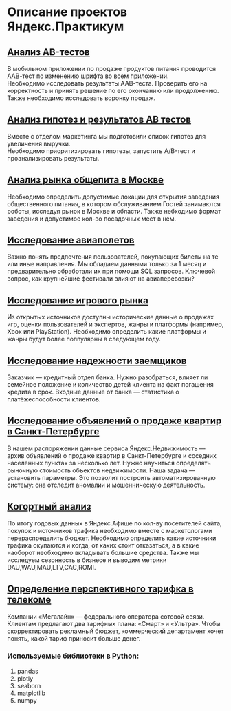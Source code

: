 # Описание проектов Яндекс.Практикум
## [Анализ AB-тестов](https://github.com/Cerega313/-Yandex-projects-Workshop/blob/%D0%90%D0%BD%D0%B0%D0%BB%D0%B8%D0%B7-%D0%90%D0%92-%D1%82%D0%B5%D1%81%D1%82%D0%BE%D0%B2/%D0%90%D0%BD%D0%B0%D0%BB%D0%B8%D0%B7%20%D0%90%D0%92-%D1%82%D0%B5%D1%81%D1%82%D0%BE%D0%B2/%D0%90%D0%BD%D0%B0%D0%BB%D0%B8%D0%B7%20%D0%90%D0%92-%D1%82%D0%B5%D1%81%D1%82%D0%BE%D0%B2.ipynb)

В мобильном приложении по продаже продуктов питания проводится ААВ-тест по изменению шрифта во всем приложении.  
Необходимо исследовать результаты ААВ-теста. Проверить его на корректность и принять решение по его окончанию или продолжению. Также необходимо исследовать воронку продаж.

## [Анализ гипотез и результатов АВ тестов](https://github.com/Cerega313/-Yandex-projects-Workshop/blob/%D0%90%D0%BD%D0%B0%D0%BB%D0%B8%D0%B7-%D0%90%D0%92-%D1%82%D0%B5%D1%81%D1%82%D0%BE%D0%B2/%D0%90%D0%BD%D0%B0%D0%BB%D0%B8%D0%B7%20%D0%B3%D0%B8%D0%BF%D0%BE%D1%82%D0%B5%D0%B7%20%D0%B8%20%D1%80%D0%B5%D0%B7%D1%83%D0%BB%D1%8C%D1%82%D0%B0%D1%82%D0%BE%D0%B2%20%D0%90%D0%92-%D1%82%D0%B5%D1%81%D1%82%D0%BE%D0%B2/%D0%90%D0%BD%D0%B0%D0%BB%D0%B8%D0%B7_%D0%B3%D0%B8%D0%BF%D0%BE%D1%82%D0%B5%D0%B7_%D0%B8_%D0%90%D0%92_%D1%82%D0%B5%D1%81%D1%82%D0%BE%D0%B2.ipynb)

Вместе с отделом маркетинга мы подготовили список гипотез для увеличения выручки.    
Необходимо приоритизировать гипотезы, запустить A/B-тест и проанализировать результаты.    

## [Анализ рынка общепита в Москве](https://github.com/Cerega313/-Yandex-projects-Workshop/blob/%D0%90%D0%BD%D0%B0%D0%BB%D0%B8%D0%B7-%D0%90%D0%92-%D1%82%D0%B5%D1%81%D1%82%D0%BE%D0%B2/%D0%90%D0%BD%D0%B0%D0%BB%D0%B8%D0%B7%20%D1%80%D1%8B%D0%BD%D0%BA%D0%B0%20%D0%BE%D0%B1%D1%89%D0%B5%D0%BF%D0%B8%D1%82%D0%B0%20%D0%B2%20%D0%9C%D0%BE%D1%81%D0%BA%D0%B2%D0%B5/%D0%92%D1%8B%D0%B1%D0%BE%D1%80%20%D0%BB%D0%BE%D0%BA%D0%B0%D1%86%D0%B8%D0%B8%20%D0%B4%D0%BB%D1%8F%20%D0%BE%D1%82%D0%BA%D1%80%D1%8B%D1%82%D0%B8%D1%8F%20%D1%80%D0%B5%D1%81%D1%82%D0%BE%D1%80%D0%B0%D0%BD%D0%B0.ipynb)

Необходимо определить допустимые локации для открытия заведения общественного питания, в котором обслуживанием Гостей занимаются роботы, исследуя рынок в Москве и области. Также небходимо формат заведения и допустимое кол-во посадочных мест в нем.  

## [Исследование авиаполетов](https://github.com/Cerega313/-Yandex-projects-Workshop/blob/%D0%90%D0%BD%D0%B0%D0%BB%D0%B8%D0%B7-%D0%90%D0%92-%D1%82%D0%B5%D1%81%D1%82%D0%BE%D0%B2/%D0%98%D1%81%D1%81%D0%BB%D0%B5%D0%B4%D0%BE%D0%B2%D0%B0%D0%BD%D0%B8%D0%B5%20%D0%B0%D0%B2%D0%B8%D0%B0%D0%BF%D0%BE%D0%BB%D0%B5%D1%82%D0%BE%D0%B2/%D0%98%D1%81%D1%81%D0%BB%D0%B5%D0%B4%D0%BE%D0%B2%D0%B0%D0%BD%D0%B8%D0%B5_%D0%B0%D0%B2%D0%B8%D0%B0%D0%BF%D0%BE%D0%BB%D0%B5%D1%82%D0%BE%D0%B2_.ipynb)

Важно понять предпочтения пользователей, покупающих билеты на те или иные направления. Мы обладаем данными только за 1 месяц и предварительно обработали их при помощи SQL запросов. Ключевой вопрос, как крупнейшие фестивали влияют на авиаперевозки?   

## [Исследование игрового рынка](https://github.com/Cerega313/-Yandex-projects-Workshop/blob/%D0%90%D0%BD%D0%B0%D0%BB%D0%B8%D0%B7-%D0%90%D0%92-%D1%82%D0%B5%D1%81%D1%82%D0%BE%D0%B2/%D0%98%D1%81%D1%81%D0%BB%D0%B5%D0%B4%D0%BE%D0%B2%D0%B0%D0%BD%D0%B8%D0%B5%20%D0%B8%D0%B3%D1%80%D0%BE%D0%B2%D0%BE%D0%B3%D0%BE%20%D1%80%D1%8B%D0%BD%D0%BA%D0%B0/%D0%98%D1%81%D1%81%D0%BB%D0%B5%D0%B4%D0%BE%D0%B2%D0%B0%D0%BD%D0%B8%D0%B5_%D0%B8%D0%B3%D1%80%D0%BE%D0%B2%D0%BE%D0%B3%D0%BE_%D1%80%D1%8B%D0%BD%D0%BA%D0%B0.ipynb)

Из открытых источников доступны исторические данные о продажах игр, оценки пользователей и экспертов, жанры и платформы (например, Xbox или PlayStation). Необходимо определить какие платформы и жанры будут более поппулярны в следующем году.

## [Исследование надежности заемщиков](https://github.com/Cerega313/-Yandex-projects-Workshop/blob/%D0%90%D0%BD%D0%B0%D0%BB%D0%B8%D0%B7-%D0%90%D0%92-%D1%82%D0%B5%D1%81%D1%82%D0%BE%D0%B2/%D0%98%D1%81%D1%81%D0%BB%D0%B5%D0%B4%D0%BE%D0%B2%D0%B0%D0%BD%D0%B8%D0%B5%20%D0%BD%D0%B0%D0%B4%D0%B5%D0%B6%D0%BD%D0%BE%D1%81%D1%82%D0%B8%20%D0%B7%D0%B0%D1%91%D0%BC%D1%89%D0%B8%D0%BA%D0%BE%D0%B2/%D0%98%D1%81%D1%81%D0%BB%D0%B5%D0%B4%D0%BE%D0%B2%D0%B0%D0%BD%D0%B8%D0%B5%20%D0%BD%D0%B0%D0%B4%D0%B5%D0%B6%D0%BD%D0%BE%D1%81%D1%82%D0%B8%20%D0%B7%D0%B0%D0%B5%D0%BC%D1%89%D0%B8%D0%BA%D0%BE%D0%B2.ipynb)

Заказчик — кредитный отдел банка. Нужно разобраться, влияет ли семейное положение и количество детей клиента на факт погашения кредита в срок. Входные данные от банка — статистика о платёжеспособности клиентов.  

## [Исследование объявлений о продаже квартир в Санкт-Петербурге](https://github.com/Cerega313/-Yandex-projects-Workshop/blob/%D0%90%D0%BD%D0%B0%D0%BB%D0%B8%D0%B7-%D0%90%D0%92-%D1%82%D0%B5%D1%81%D1%82%D0%BE%D0%B2/%D0%98%D1%81%D1%81%D0%BB%D0%B5%D0%B4%D0%BE%D0%B2%D0%B0%D0%BD%D0%B8%D0%B5%20%D0%BE%D0%B1%D1%8A%D1%8F%D0%B2%D0%BB%D0%B5%D0%BD%D0%B8%D0%B9%20%D0%BE%20%D0%BF%D1%80%D0%BE%D0%B4%D0%B0%D0%B6%D0%B5%20%D0%BA%D0%B2%D0%B0%D1%80%D1%82%D0%B8%D1%80/%D0%98%D1%81%D1%81%D0%BB%D0%B5%D0%B4%D0%BE%D0%B2%D0%B0%D0%BD%D0%B8%D0%B5_%D0%BE%D0%B1%D1%8A%D1%8F%D0%B2%D0%BB%D0%B5%D0%BD%D0%B8%D0%B9_%D0%BE_%D0%BF%D1%80%D0%BE%D0%B4%D0%B0%D0%B6%D0%B5_%D0%BA%D0%B2%D0%B0%D1%80%D1%82%D0%B8%D1%80.ipynb)

В нашем распоряжении данные сервиса Яндекс.Недвижимость — архив объявлений о продаже квартир в Санкт-Петербурге и соседних населённых пунктах за несколько лет. Нужно научиться определять рыночную стоимость объектов недвижимости. Наша задача — установить параметры. Это позволит построить автоматизированную систему: она отследит аномалии и мошенническую деятельность.

## [Когортный анализ](https://github.com/Cerega313/-Yandex-projects-Workshop/blob/%D0%90%D0%BD%D0%B0%D0%BB%D0%B8%D0%B7-%D0%90%D0%92-%D1%82%D0%B5%D1%81%D1%82%D0%BE%D0%B2/%D0%9A%D0%BE%D0%B3%D0%BE%D1%80%D1%82%D0%BD%D1%8B%D0%B9%20%D0%B0%D0%BD%D0%B0%D0%BB%D0%B8%D0%B7/%D0%9A%D0%BE%D0%B3%D0%BE%D1%80%D1%82%D0%BD%D1%8B%D0%B9_%D0%B0%D0%BD%D0%B0%D0%BB%D0%B8%D0%B7.ipynb)

По итогу годовых данных в Яндекс.Афише по кол-ву посетителей сайта, покупок и источников трафика необходимо вместе с маркетологами перераспределить бюджет.
Необходимо определить какие источники трафика окупаются и когда, от каких стоит отказаться, а в какие наоборот необходимо вкладывать большие средства. Также мы исследуем сезонность в бизнесе и выводим метрики DAU,WAU,MAU,LTV,CAC,ROMI.  

## [Определение перспективного тарифка в телекоме](https://github.com/Cerega313/-Yandex-projects-Workshop/blob/%D0%90%D0%BD%D0%B0%D0%BB%D0%B8%D0%B7-%D0%90%D0%92-%D1%82%D0%B5%D1%81%D1%82%D0%BE%D0%B2/%D0%9E%D0%BF%D1%80%D0%B5%D0%B4%D0%B5%D0%BB%D0%B5%D0%BD%D0%B8%D0%B5%20%D0%BF%D0%B5%D1%80%D1%81%D0%BF%D0%B5%D0%BA%D1%82%D0%B8%D0%B2%D0%BD%D0%BE%D0%B3%D0%BE%20%D1%82%D0%B0%D1%80%D0%B8%D1%84%D0%B0%20%D0%B2%20%D1%82%D0%B5%D0%BB%D0%B5%D0%BA%D0%BE%D0%BC%D0%B5/%D0%9E%D0%BF%D1%80%D0%B5%D0%B4%D0%B5%D0%BB%D0%B5%D0%BD%D0%B8%D0%B5_%D0%BF%D0%B5%D1%80%D1%81%D0%BF%D0%B5%D0%BA%D1%82%D0%B8%D0%B2%D0%BD%D0%BE%D0%B3%D0%BE_%D1%82%D0%B0%D1%80%D0%B8%D1%84%D0%B0_%D0%B4%D0%BB%D1%8F_%D1%82%D0%B5%D0%BB%D0%B5%D0%BA%D0%BE%D0%BC_%D0%BA%D0%BE%D0%BC%D0%BF%D0%B0%D0%BD%D0%B8%D0%B8.ipynb)

Компании «Мегалайн» — федерального оператора сотовой связи. Клиентам предлагают два тарифных плана: «Смарт» и «Ультра». Чтобы скорректировать рекламный бюджет, коммерческий департамент хочет понять, какой тариф приносит больше денег.    

### **Используемые библиотеки в Python**:  
1. pandas
2. plotly
3. seaborn
4. matplotlib
5. numpy
